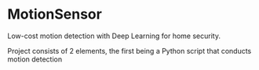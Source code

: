 # MotionSensor
Low-cost motion detection with Deep Learning for home security.

Project consists of 2 elements, the first being a Python script that conducts motion detection
